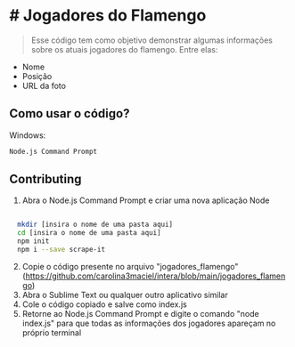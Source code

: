 # # Jogadores do Flamengo
> Esse código tem como objetivo demonstrar algumas informações sobre os atuais jogadores do flamengo. Entre elas:
  - Nome
  - Posição
  - URL da foto


## Como usar o código?

Windows:

```sh
Node.js Command Prompt
```



## Contributing

1. Abra o Node.js Command Prompt e criar uma nova aplicação Node 
```sh

  mkdir [insira o nome de uma pasta aqui]
  cd [insira o nome de uma pasta aqui]
  npm init
  npm i --save scrape-it
  ```
  
2. Copie o código presente no arquivo "jogadores_flamengo" (https://github.com/carolina3maciel/intera/blob/main/jogadores_flamengo)
3. Abra o Sublime Text ou qualquer outro aplicativo similar
4. Cole o código copiado e salve como index.js
4. Retorne ao Node.js Command Prompt e digite o comando "node index.js" para que todas as informações dos jogadores apareçam no próprio terminal
